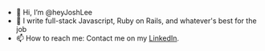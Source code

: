 - 👋 Hi, I’m @heyJoshLee
- 👀 I write full-stack Javascript, Ruby on Rails, and whatever's best for the job
- 📫 How to reach me: Contact me on my [LinkedIn](https://www.linkedin.com/in/itsjoshlee).

<!---
heyJoshLee/heyJoshLee is a ✨ special ✨ repository because its `README.md` (this file) appears on your GitHub profile.
You can click the Preview link to take a look at your changes.
--->
